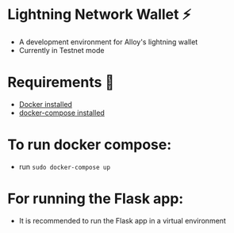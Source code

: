 # Lightning Network Wallet ⚡

* A development environment for Alloy's lightning wallet
* Currently in Testnet mode

# Requirements 🔧

* [Docker installed](https://docs.docker.com/get-docker/)
* [docker-compose installed](https://docs.docker.com/compose/install/)

# To run docker compose:

* run `sudo docker-compose up`

# For running the Flask app:

* It is recommended to run the Flask app in a virtual environment
